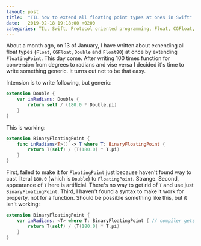 ```yaml
---
layout: post
title:  "TIL how to extend all floating point types at ones in Swift"
date:   2019-02-18 19:18:00 +0200
categories: TIL, Swift, Protocol oriented programming, Float, CGFloat, Double, Float80, FloatingPoint, BinaryFloatingPoint
---
```

About a month ago, on 13 of January, I have written about exnending all float types (`Float`, `CGFloat`, `Double` and `Float80`) at once by extending `FloatingPoint`. This day come. After writing 100 times function for conversion from degrees to radians and vise versa I decided it's time to write something generic. It turns out not to be that easy. 

Intension is to write following, but generic:

```swift
extension Double {
    var inRadians: Double {
        return self / (180.0 * Double.pi)
    }
}
```

This is working:

```swift
extension BinaryFloatingPoint {
    func inRadians<T>() -> T where T: BinaryFloatingPoint {
        return T(self) / (T(180.0) * T.pi)
    }
}
```

First, failed to make it for `FloatingPoint` just because haven't found way to cast literal `180.0` (which is `Double`) to `FloatingPoint`. Strange. Second, appearance of `T` here is artificial. There's no way to get rid of `T` and use just `BinaryFloatingPoint`. Third, I haven't found a syntax to make it work for property, not for a function. Should be possible something like this, but it isn't working:

```swift
extension BinaryFloatingPoint {
    var inRadians: <T> where T: BinaryFloatingPoint { // compiler gets mad here
        return T(self) / (T(180.0) * T.pi)
    }
}
```
